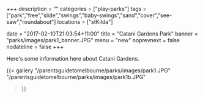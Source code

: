 +++
description = ""
categories = ["play-parks"]
tags = ["park","free","slide","swings","baby-swings","sand","cover","see-saw","roundabout"]
locations = ["stKilda"]

date = "2017-02-10T21:03:54+11:00"
title = "Catani Gardens Park"
banner = "parks/images/park1_banner.JPG"
menu = "new"
noprevnext = false
nodateline = false
+++

Here's some information here about Catani Gardens.

{{< gallery
    "/parentsguidetomelbourne/parks/images/park1.JPG"
    "/parentsguidetomelbourne/parks/images/park1b.JPG"
>}}
